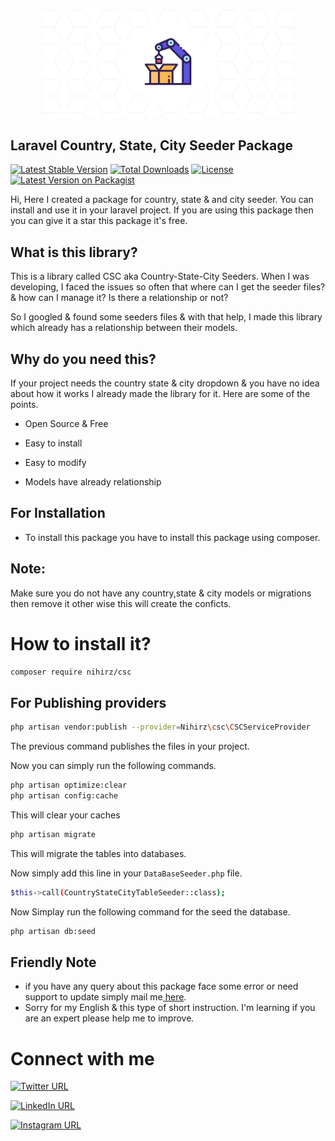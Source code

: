 <p align="center"><a href="https://github.com/Nihirz/laravel-10-adminlte" target="_blank"><img src="package.png" width="400" alt="laravel Country State City Seeder"></a></p>

## Laravel Country, State, City Seeder Package

[![Latest Stable Version](https://poser.pugx.org/nihirz/csc/v)](https://packagist.org/packages/nihirz/csc)
[![Total Downloads](https://poser.pugx.org/nihirz/csc/downloads)](https://packagist.org/packages/nihirz/csc)
[![License](https://poser.pugx.org/nihirz/csc/license)](https://packagist.org/packages/nihirz/csc)
[![Latest Version on Packagist](https://img.shields.io/packagist/v/nihirz/csc.svg?style=flat-square)](https://packagist.org/packages/nihirz/csc)

 Hi, Here I created a package for country, state & and city seeder. You can install and use it in your laravel project. If you are using this package then you can give it a star this package it's free.

## What is this library?

This is a library called CSC aka Country-State-City Seeders. When I was developing, I faced the issues so often that where can I get the seeder files? & how can I manage it? Is there a relationship or not?

So I googled & found some seeders files & with that help, I made this library which already has a relationship between their models.

## Why do you need this?

If your project needs the country state & city dropdown & you have no idea about how it works I already made the library for it. Here are some of the points.

- Open Source & Free

- Easy to install

- Easy to modify

- Models have already relationship

## For Installation

- To install this package you have to install this package using composer.

## Note:

Make sure you do not have any country,state & city models or migrations then remove it other wise this will create the conficts.

# How to install it?

```bash
composer require nihirz/csc
```

## For Publishing providers

```bash
php artisan vendor:publish --provider=Nihirz\csc\CSCServiceProvider
```

The previous command publishes the files in your project.

Now you can simply run the following commands.

```bash
php artisan optimize:clear
php artisan config:cache
```

This will clear your caches

```bash
php artisan migrate
```

This will migrate the tables into databases.

Now simply add this line in your ```DataBaseSeeder.php``` file.

```bash
$this->call(CountryStateCityTableSeeder::class);
```

Now Simplay run the following command for the seed the database.

```bash
php artisan db:seed
```



## Friendly Note

- if you have any query about this package face some error or need support to update simply mail me<a href="mailto:testnihir@gmail.com"> here</a>.
- Sorry for my English & this type of short instruction. I'm learning if you are an expert please help me to improve.

# Connect with me
[![Twitter URL](https://img.shields.io/badge/Follow%20%40NihirZala-1DA1F2?style=social&logo=twitter)](https://twitter.com/NihirZala)

[![LinkedIn URL](https://img.shields.io/badge/Connect%20%40nihirzala-0077B5?style=social&logo=linkedin)](https://www.linkedin.com/in/nihirzala/)

[![Instagram URL](https://img.shields.io/badge/Follow%20%40inihirzala-ff69b4?style=social&logo=instagram)](https://www.instagram.com/inihirzala/)
